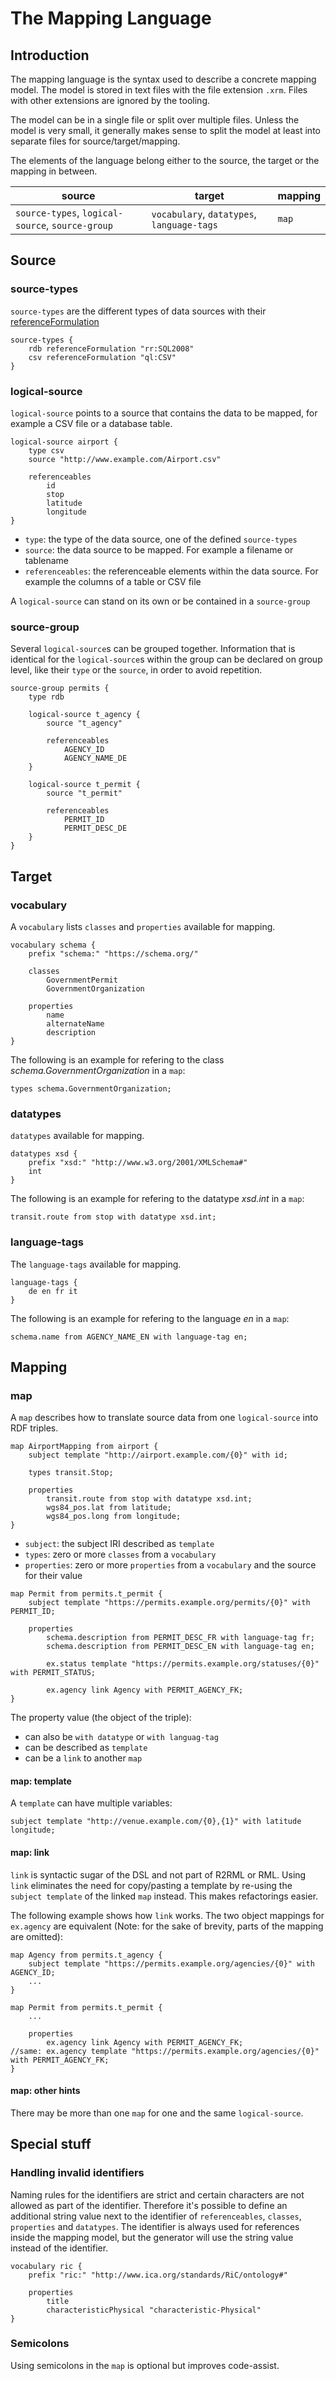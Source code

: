 # The Mapping Language

## Introduction

The mapping language is the syntax used to describe a concrete mapping model. The model is stored in text files with the file extension `.xrm`. Files with other extensions are ignored by the tooling.

The model can be in a single file or split over multiple files. Unless the model is very small, it generally makes sense to split the model at least into separate files for source/target/mapping.

The elements of the language belong either to the source, the target or the mapping in between.

| source | target | mapping |
| -------- | -------- | -------- |
| `source-types`, `logical-source`, `source-group`     | `vocabulary`, `datatypes`, `language-tags`     | `map`     |


## Source

### source-types

`source-types` are the different types of data sources with their [referenceFormulation](http://rml.io/spec.html#referenceFormulation)

```
source-types {
	rdb referenceFormulation "rr:SQL2008"
	csv referenceFormulation "ql:CSV"
}
```


### logical-source

`logical-source` points to a source that contains the data to be mapped, for example a CSV file or a database table.

```
logical-source airport {
	type csv
	source "http://www.example.com/Airport.csv"
	
	referenceables
		id
		stop
		latitude
		longitude
}
```

* `type`: the type of the data source, one of the defined `source-types`
* `source`: the data source to be mapped. For example a filename or tablename
* `referenceables`: the referenceable elements within the data source. For example the columns of a table or CSV file

A `logical-source` can stand on its own or be contained in a `source-group`


### source-group

Several `logical-source`s can be grouped together. Information that is identical for the `logical-source`s within the group can be declared on group level, like their `type` or the `source`, in order to avoid repetition.

```
source-group permits {
	type rdb

	logical-source t_agency {
		source "t_agency"

		referenceables
			AGENCY_ID
			AGENCY_NAME_DE
	}
    
	logical-source t_permit {
		source "t_permit"
    	
		referenceables
			PERMIT_ID
			PERMIT_DESC_DE
	}
}
```


## Target

### vocabulary

A `vocabulary` lists `classes` and `properties` available for mapping.

```
vocabulary schema {
	prefix "schema:" "https://schema.org/"
	
	classes	
		GovernmentPermit
		GovernmentOrganization
	
	properties
		name
		alternateName
		description
}
```

The following is an example for refering to the class *schema.GovernmentOrganization* in a `map`:

`types schema.GovernmentOrganization;`


### datatypes

`datatypes` available for mapping.

```
datatypes xsd {
	prefix "xsd:" "http://www.w3.org/2001/XMLSchema#"
	int
}
```

The following is an example for refering to the datatype *xsd.int* in a `map`:

`transit.route from stop with datatype xsd.int;`


### language-tags

The `language-tags` available for mapping.

```
language-tags {
	de en fr it
}
```

The following is an example for refering to the language *en* in a `map`:

`schema.name from AGENCY_NAME_EN with language-tag en;`


## Mapping

### map

A `map` describes how to translate source data from one `logical-source` into RDF triples.

```
map AirportMapping from airport {
	subject template "http://airport.example.com/{0}" with id;
	
	types transit.Stop;
	
	properties
		transit.route from stop with datatype xsd.int;
		wgs84_pos.lat from latitude;
		wgs84_pos.long from longitude;
}
```



* `subject`: the subject IRI described as `template`
* `types`: zero or more `classes` from a `vocabulary`
* `properties`: zero or more `properties` from a `vocabulary` and the source for their value

```
map Permit from permits.t_permit {
	subject template "https://permits.example.org/permits/{0}" with PERMIT_ID;
	
	properties
		schema.description from PERMIT_DESC_FR with language-tag fr;
		schema.description from PERMIT_DESC_EN with language-tag en;

		ex.status template "https://permits.example.org/statuses/{0}" with PERMIT_STATUS;
		
		ex.agency link Agency with PERMIT_AGENCY_FK;
}
```

The property value (the object of the triple):

* can also be `with datatype` or `with languag-tag`
* can be described as `template`
* can be a `link` to another `map`

#### map: template

A `template` can have multiple variables:

`subject template "http://venue.example.com/{0},{1}" with latitude longitude;`

#### map: link

`link` is syntactic sugar of the DSL and not part of R2RML or RML. Using `link` eliminates the need for copy/pasting a template by re-using the `subject template` of the linked `map` instead. This makes refactorings easier.

The following example shows how `link` works. The two object mappings for `ex.agency` are equivalent (Note: for the sake of brevity, parts of the mapping are omitted):

```
map Agency from permits.t_agency {
    subject template "https://permits.example.org/agencies/{0}" with AGENCY_ID;
    ...
}

map Permit from permits.t_permit {
    ...

    properties
        ex.agency link Agency with PERMIT_AGENCY_FK;
//same: ex.agency template "https://permits.example.org/agencies/{0}" with PERMIT_AGENCY_FK;
}
```

#### map: other hints

There may be more than one `map` for one and the same `logical-source`.


## Special stuff

### Handling invalid identifiers

Naming rules for the identifiers are strict and certain characters are not allowed as part of the identifier. Therefore it's possible to define an additional string value next to the identifier of `referenceables`, `classes`, `properties` and `datatypes`. The identifier is always used for references inside the mapping model, but the generator will use the string value instead of the identifier.

```
vocabulary ric {
	prefix "ric:" "http://www.ica.org/standards/RiC/ontology#"
    	
	properties
		title
		characteristicPhysical "characteristic-Physical"
}
```

### Semicolons

Using semicolons in the `map` is optional but improves code-assist.
